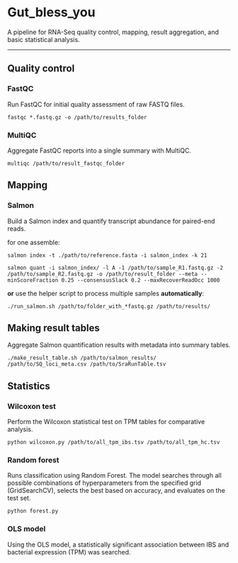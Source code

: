 # Gut_bless_you

A pipeline for RNA-Seq quality control, mapping, result aggregation, and basic statistical analysis.
___

## Quality control

### FastQC

Run FastQC for initial quality assessment of raw FASTQ files.


``` fastqc *.fastq.gz -o /path/to/results_folder ```

### MultiQC

Aggregate FastQC reports into a single summary with MultiQC.


``` multiqc /path/to/result_fastqc_folder ```

## Mapping

### Salmon

Build a Salmon index and quantify transcript abundance for paired-end reads.


for one assemble:

``` salmon index -t ./path/to/reference.fasta -i salmon_index -k 21 ```

``` salmon quant -i salmon_index/ -l A -1 /path/to/sample_R1.fastq.gz -2 /path/to/sample_R2.fastq.gz -o /path/to/result_folder --meta --minScoreFraction 0.25 --consensusSlack 0.2 --maxRecoverReadOcc 1000 ```

**or** use the helper script to process multiple samples **automatically**:

``` ./run_salmon.sh /path/to/folder_with_*fastq.gz /path/to/results/ ```

## Making result tables

Aggregate Salmon quantification results with metadata into summary tables.

``` ./make_result_table.sh /path/to/salmon_results/ /path/to/SQ_loci_meta.csv /path/to/SraRunTable.tsv ```


## Statistics

### Wilcoxon test

Perform the Wilcoxon statistical test on TPM tables for comparative analysis.

``` python wilcoxon.py /path/to/all_tpm_ibs.tsv /path/to/all_tpm_hc.tsv ```

### Random forest

Runs classification using Random Forest.
The model searches through all possible combinations of hyperparameters from the specified grid (GridSearchCV), selects the best based on accuracy, and evaluates on the test set.

``` python forest.py ```


### OLS model

Using the OLS model, a statistically significant association between IBS and bacterial expression (TPM) was searched.
